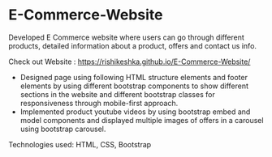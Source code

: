 # E-Commerce-Website
Developed E Commerce website where users can go through different products, detailed information about a product, offers and contact us info.

Check out Website : https://rishikeshka.github.io/E-Commerce-Website/

- Designed page using following HTML structure elements and footer elements by using different bootstrap components to show different sections in the website and different bootstrap classes for responsiveness through mobile-first approach.
- Implemented product youtube videos by using bootstrap embed and model components and displayed multiple images of offers in a carousel using bootstrap carousel.

Technologies used: HTML, CSS, Bootstrap
